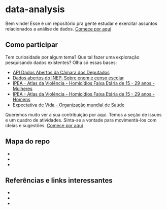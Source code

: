 # data-analysis

Bem vinde! Esse é um repositório pra gente estudar e exercitar assuntos relacionados a análise de dados.
[Comece por aqui](https://github.com/PyLadiesSalvador/data-analysis/blob/master/on_boarding.md)

## Como participar

Tem curiosidade por algum tema? Que tal fazer uma exploração pesquisando dados existentes? Olha só essas bases:
- [API Dados Abertos da Câmara dos Deputados](https://dadosabertos.camara.leg.br/swagger/api.html) 
- [Dados abertos do INEP: Sobre enem e censo escolar](http://inep.gov.br/dados)
- [IPEA - Atlas da Violência - Homicídios Faixa Etária de 15 - 29 anos - Mulheres](http://www.ipea.gov.br/atlasviolencia/dados-series/74)
- [IPEA - Atlas da Violência - Homicídios Faixa Etária de 15 - 29 anos - Homens](http://www.ipea.gov.br/atlasviolencia/dados-series/71)
- [Expectativa de Vida - Organização mundial de Saúde](http://apps.who.int/gho/data/view.main.SDG2016LEXREGv?lang=en)

Queremos muito ver a sua contribuição por aqui. Temos a seção de issues e um quadro de atividades. Sinta-se a vontade para movimentá-los com ideias e sugestões. 
[Comece por aqui](https://github.com/PyLadiesSalvador/data-analysis/blob/master/on_boarding.md)

## Mapa do repo

- []()
- []()
- []()

## Referências e links interessantes

- []()
- []()
- []()
